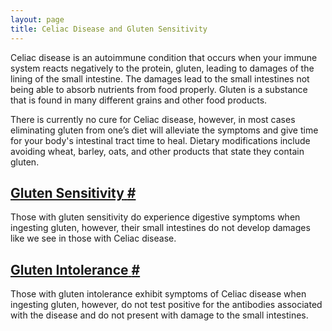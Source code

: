 ```yaml
---
layout: page
title: Celiac Disease and Gluten Sensitivity
---
```


<p>
Celiac disease is an autoimmune condition that occurs when your immune system reacts negatively to the protein, gluten, leading to damages of the lining of the small intestine.
The damages lead to the small intestines not being able to absorb nutrients from food properly. Gluten is a substance that is found in many different grains and other food products.
</p>

<p>
There is currently no cure for Celiac disease, however, in most cases eliminating gluten from one’s diet will alleviate the symptoms and give time for your body's intestinal tract time to heal.
Dietary modifications include avoiding wheat, barley, oats, and other products that state they contain gluten.
</p>

  <h2 id="gluten-sensitivity">
    <a class="no-underline hover:text-green-500" aria-label="Anchor" href="#gluten-sensitivity">
      <span>Gluten Sensitivity</span>
      <span class="pl-2 text-xl cursor-pointer">#</span>
    </a>
  </h2>
  <p>
  Those with gluten sensitivity do experience digestive symptoms when ingesting gluten, however, their small intestines do not develop damages like we see in those with Celiac disease.
  </p>

  <h2 id="gluten-intolerance">
    <a class="no-underline hover:text-green-500" aria-label="Anchor" href="#gluten-intolerance">
      <span>Gluten Intolerance</span>
      <span class="pl-2 text-xl cursor-pointer">#</span>
    </a>
  </h2>
  <p>
    Those with gluten intolerance exhibit symptoms of Celiac disease when ingesting gluten, however, do not test positive for the antibodies associated with the disease and do not present with damage to the small intestines.
  </p>
